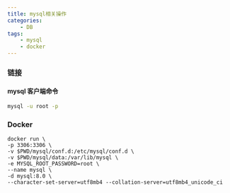```yaml
---
title: mysql相关操作
categories: 
    - DB
tags: 
    - mysql
    - docker
---
```


### 链接

#### mysql 客户端命令
```bash
mysql -u root -p
```

### Docker
```
docker run \
-p 3306:3306 \
-v $PWD/mysql/conf.d:/etc/mysql/conf.d \
-v $PWD/mysql/data:/var/lib/mysql \
-e MYSQL_ROOT_PASSWORD=root \
--name mysql \
-d mysql:8.0 \
--character-set-server=utf8mb4 --collation-server=utf8mb4_unicode_ci
```